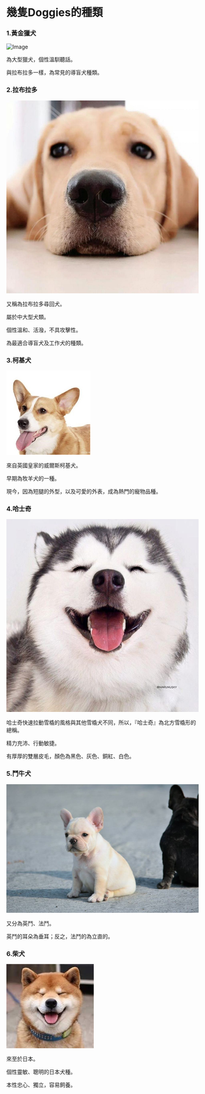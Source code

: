 # 幾隻Doggies的種類

### 1.黃金獵犬

![Image](Doggy.github.io/UNADJUSTEDNONRAW_thumb_14.jpg)

為大型獵犬，個性溫馴聽話。

與拉布拉多一樣，為常見的導盲犬種類。

### 2.拉布拉多

![Image](https://github.com/lincindiawang/Doggy.github.io/blob/master/UNADJUSTEDNONRAW_thumb_16.jpg)

又稱為拉布拉多尋回犬。

屬於中大型犬類。

個性溫和、活潑，不具攻擊性。

為最適合導盲犬及工作犬的種類。

### 3.柯基犬

![Image](https://github.com/lincindiawang/Doggy.github.io/blob/master/UNADJUSTEDNONRAW_mini_18.jpg)

來自英國皇家的威爾斯柯基犬。

早期為牧羊犬的一種。

現今，因為短腿的外型，以及可愛的外表，成為熱門的寵物品種。

### 4.哈士奇

![Image](https://github.com/lincindiawang/Doggy.github.io/blob/master/UNADJUSTEDNONRAW_thumb_1d.jpg)

哈士奇快速拉動雪橇的風格與其他雪橇犬不同，所以，『哈士奇』為北方雪橇形的總稱。

精力充沛、行動敏捷。

有厚厚的雙層皮毛，顏色為黑色、灰色、銅紅、白色。

### 5.鬥牛犬

![Image](https://github.com/lincindiawang/Doggy.github.io/blob/master/UNADJUSTEDNONRAW_thumb_1a.jpg)

又分為英鬥、法鬥。

英鬥的耳朵為垂耳；反之，法鬥的為立直的。

### 6.柴犬

![Image](https://github.com/lincindiawang/Doggy.github.io/blob/master/UNADJUSTEDNONRAW_mini_13.jpg)

來至於日本。

個性靈敏、聰明的日本犬種。

本性忠心、獨立，容易飼養。
